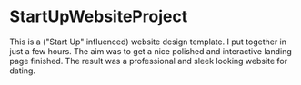 # StartUpWebsiteProject
This is a ("Start Up" influenced) website design template. I put together in just a few hours. The aim was to get a nice polished and interactive landing page finished. The result was a professional and sleek looking website for dating.
